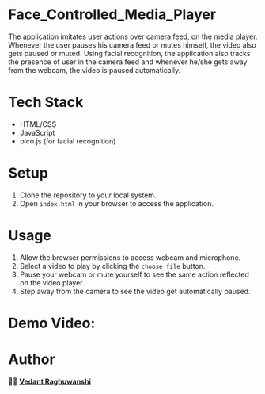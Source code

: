 # Face_Controlled_Media_Player
The application imitates user actions over camera feed, on the media player. Whenever the user pauses his camera feed or mutes himself, the video also gets paused or muted. Using facial recognition, the application also tracks the presence of user in the camera feed and whenever he/she gets away from the webcam, the video is paused automatically.

# Tech Stack
- HTML/CSS
- JavaScript
- pico.js (for facial recognition)
# Setup
1. Clone the repository to your local system.
2. Open `index.html` in your browser to access the application.

# Usage
1. Allow the browser permissions to access webcam and microphone.
2. Select a video to play by clicking the `choose file` button.
3. Pause your webcam or mute yourself to see the same action reflected on the video player.
4. Step away from the camera to see the video get automatically paused.

# Demo Video: 
# Author
👷‍♂️ [**Vedant Raghuwanshi**](https://www.linkedin.com/in/vedantraghuwanshi/)
